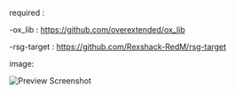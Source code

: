 required :

-ox_lib : https://github.com/overextended/ox_lib

-rsg-target : https://github.com/Rexshack-RedM/rsg-target



image:


![Preview Screenshot](https://media.discordapp.net/attachments/823158996885831720/1097309373656735794/image.png?width=706&height=670)

